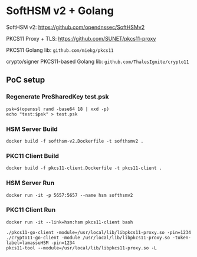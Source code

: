 # SoftHSM v2 + Golang

SoftHSM v2: <https://github.com/opendnssec/SoftHSMv2>

PKCS11 Proxy + TLS: <https://github.com/SUNET/pkcs11-proxy>

PKCS11 Golang lib: `github.com/miekg/pkcs11`

crypto/signer PKCS11-based Golang lib: `github.com/ThalesIgnite/crypto11`

## PoC setup

### Regenerate PreSharedKey test.psk
```
psk=$(openssl rand -base64 18 | xxd -p)
echo "test:$psk" > test.psk
```
### HSM Server Build
```
docker build -f softhsm-v2.Dockerfile -t softhsmv2 . 
```
### PKC11 Client Build
```
docker build -f pkcs11-client.Dockerfile -t pkcs11-client .
```
### HSM Server Run
```
docker run -it -p 5657:5657 --name hsm softhsmv2
```
### PKC11 Client Run
```
docker run -it --link=hsm:hsm pkcs11-client bash
```
```
./pkcs11-go-client -module=/usr/local/lib/libpkcs11-proxy.so -pin=1234
./crypto11-go-client -module /usr/local/lib/libpkcs11-proxy.so -token-label=lamassuHSM -pin=1234
pkcs11-tool --module=/usr/local/lib/libpkcs11-proxy.so -L
```